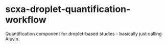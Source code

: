 # scxa-droplet-quantification-workflow
Quantification component for droplet-based studies - basically just calling Alevin.
